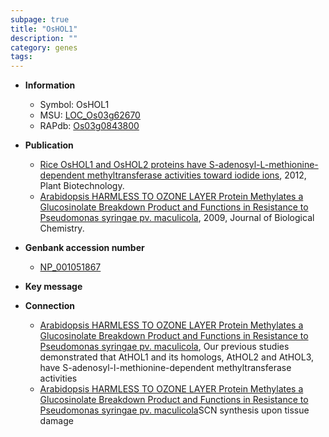 ```yaml
---
subpage: true
title: "OsHOL1"
description: ""
category: genes
tags: 
---
```


* **Information**  
    + Symbol: OsHOL1  
    + MSU: [LOC_Os03g62670](http://rice.plantbiology.msu.edu/cgi-bin/ORF_infopage.cgi?orf=LOC_Os03g62670)  
    + RAPdb: [Os03g0843800](http://rapdb.dna.affrc.go.jp/viewer/gbrowse_details/irgsp1?name=Os03g0843800)  

* **Publication**  
    + [Rice OsHOL1 and OsHOL2 proteins have S-adenosyl-L-methionine-dependent methyltransferase activities toward iodide ions](http://www.ncbi.nlm.nih.gov/pubmed?term=Rice+OsHOL1+and+OsHOL2+proteins+have+S-adenosyl-L-methionine-dependent+methyltransferase+activities+toward+iodide+ions%5BTitle%5D), 2012, Plant Biotechnology.
    + [Arabidopsis HARMLESS TO OZONE LAYER Protein Methylates a Glucosinolate Breakdown Product and Functions in Resistance to Pseudomonas syringae pv. maculicola](http://www.ncbi.nlm.nih.gov/pubmed?term=Arabidopsis+HARMLESS+TO+OZONE+LAYER+Protein+Methylates+a+Glucosinolate+Breakdown+Product+and+Functions+in+Resistance+to+Pseudomonas+syringae+pv.+maculicola%5BTitle%5D), 2009, Journal of Biological Chemistry.

* **Genbank accession number**  
    + [NP_001051867](http://www.ncbi.nlm.nih.gov/nuccore/NP_001051867)

* **Key message**  

* **Connection**  
    + [Arabidopsis HARMLESS TO OZONE LAYER Protein Methylates a Glucosinolate Breakdown Product and Functions in Resistance to Pseudomonas syringae pv. maculicola](http://www.ncbi.nlm.nih.gov/pubmed?term=Arabidopsis+HARMLESS+TO+OZONE+LAYER+Protein+Methylates+a+Glucosinolate+Breakdown+Product+and+Functions+in+Resistance+to+Pseudomonas+syringae+pv.+maculicola%5BTitle%5D), Our previous studies demonstrated that AtHOL1 and its homologs, AtHOL2 and AtHOL3, have S-adenosyl-l-methionine-dependent methyltransferase activities
    + [Arabidopsis HARMLESS TO OZONE LAYER Protein Methylates a Glucosinolate Breakdown Product and Functions in Resistance to Pseudomonas syringae pv. maculicola](3)SCN synthesis upon tissue damage



